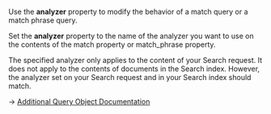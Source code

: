 Use the **analyzer** property to modify the behavior of a match query or a match phrase query.

Set the **analyzer** property to the name of the analyzer you want to use on the contents of the match property or match_phrase property.

The specified analyzer only applies to the content of your Search request. It does not apply to the contents of documents in the Search index. However, the analyzer set on your Search request and in your Search index should match.

→ [Additional Query Object Documentation](https://docs.couchbase.com/server/current/search/search-request-params.html#additional-query-properties)